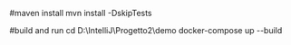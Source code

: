 #maven install
mvn install -DskipTests

#build and run
cd D:\IntelliJ\Progetto2\demo
docker-compose up --build